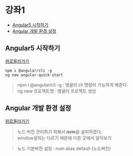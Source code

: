 # 강좌1

 - [Angular5 시작하기](#Angular5-시작하기)
 - [Angular 개발 환경 설정](#Angular-개발-환경-설정)



## Angular5 시작하기
[위로올라가기](강좌1)

<pre><code>npm i @angular/cli -g
ng new angular-quick-start</code></pre>

> npm i @angular/cli -g : 앵귤러 cli 명령어 가능하게 해준다. <br>
> ng new 프로젝트명 : 앵귤러 프로젝트 생성 <br>



## Angular 개발 환경 설정
[위로올라가기](강좌1)

> 노드 버전 관리하기 위해서 **nvm**을 설치하겠다. <br>
window설치는 다르기 때문에 다른 곳에서 알아보기 <br>

> 노드 기본버전 설정 : nvm alias default (노드버전) <br>